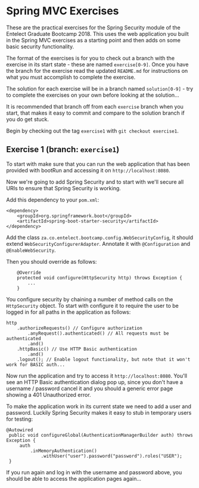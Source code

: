 # Spring MVC Exercises

These are the practical exercises for the Spring Security module of the Entelect
Graduate Bootcamp 2018. This uses the web application you built in the Spring MVC
exercises as a starting point and then adds on some basic security functionality.

The format of the exercises is for you to check out a branch with the exercise in
its start state - these are named `exercise[0-9]`. Once you have the branch for
the exercise read the updated `README.md` for instructions on what you must
accomplish to complete the exercise.

The solution for each exercise will be in a branch named `solution[0-9]` - try
to complete the exercises on your own before looking at the solution...

It is recommended that branch off from each `exercise` branch when you start,
that makes it easy to commit and compare to the solution branch if you do get
stuck.

Begin by checking out the tag `exercise1` with `git checkout exercise1`.

## Exercise 1 (branch: `exercise1`)

To start with make sure that you can run the web application that has been
provided with bootRun and accessing it on `http://localhost:8080`.

Now we're going to add Spring Security and to start with we'll secure all
URIs to ensure that Spring Security is working.

Add this dependency to your `pom.xml`:

```
<dependency>
    <groupId>org.springframework.boot</groupId>
    <artifactId>spring-boot-starter-security</artifactId>
</dependency>
```

Add the class `za.co.entelect.bootcamp.config.WebSecurityConfig`, it should
extend `WebSecurityConfigurerAdapter`. Annotate it with `@Configuration` and
`@EnableWebSecurity`.

Then you should override as follows:
```
    @Override
    protected void configure(HttpSecurity http) throws Exception {
        ...
    }
```

You configure security by chaining a number of method calls on the
`HttpSecurity` object. To start with configure it to require the user to be
logged in for all paths in the application as follows:

```
http
    .authorizeRequests() // Configure authorization
        .anyRequest().authenticated() // All requests must be authenticated
        .and()
    .httpBasic() // Use HTTP Basic authentication
        .and()
    .logout(); // Enable logout functionality, but note that it won't work for BASIC auth...
```

Now run the application and try to access it `http://localhost:8080`. You'll
see an HTTP Basic authentication dialog pop up, since you don't have a
username / password cancel it and you should a generic error page showing a
401 Unauthorized error.

To make the application work in its current state we need to add a user and
password. Luckily Spring Security makes it easy to stub in temporary users
for testing:

```
@Autowired
 public void configureGlobal(AuthenticationManagerBuilder auth) throws Exception {
     auth
         .inMemoryAuthentication()
             .withUser("user").password("password").roles("USER");
 }
```

If you run again and log in with the username and password above, you should be
able to access the application pages again...
